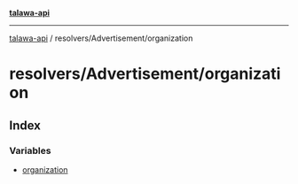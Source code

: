[**talawa-api**](../../../README.md)

***

[talawa-api](../../../modules.md) / resolvers/Advertisement/organization

# resolvers/Advertisement/organization

## Index

### Variables

- [organization](variables/organization.md)

